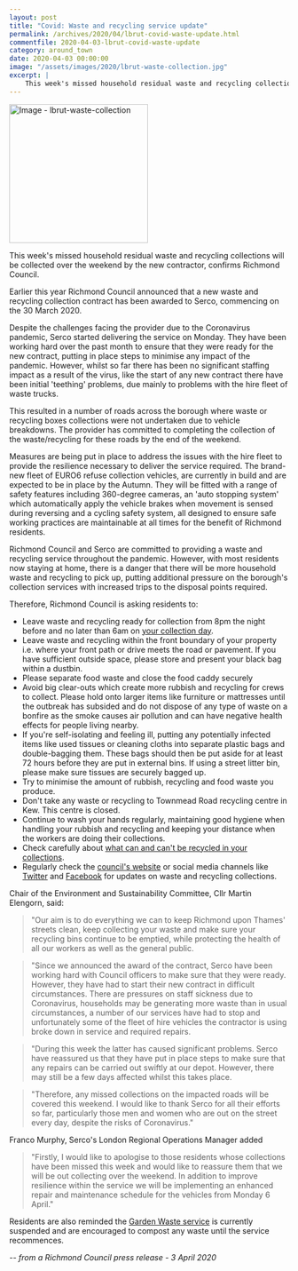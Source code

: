 ```yaml
---
layout: post
title: "Covid: Waste and recycling service update"
permalink: /archives/2020/04/lbrut-covid-waste-update.html
commentfile: 2020-04-03-lbrut-covid-waste-update
category: around_town
date: 2020-04-03 00:00:00
image: "/assets/images/2020/lbrut-waste-collection.jpg"
excerpt: |
    This week's missed household residual waste and recycling collections will be collected over the weekend by the new contractor, confirms Richmond Council.
---
```

<a href="/assets/images/2020/lbrut-waste-collection.jpg" title="Click for a larger image"><img src="/assets/images/2020/lbrut-waste-collection-thumb.jpg" width="250" alt="Image - lbrut-waste-collection"  class="photo right"/></a>

This week's missed household residual waste and recycling collections will be collected over the weekend by the new contractor, confirms Richmond Council.

Earlier this year Richmond Council announced that a new waste and recycling collection contract has been awarded to Serco, commencing on the 30 March 2020.

Despite the challenges facing the provider due to the Coronavirus pandemic, Serco started delivering the service on Monday. They have been working hard over the past month to ensure that they were ready for the new contract, putting in place steps to minimise any impact of the pandemic.  However, whilst so far there has been no significant staffing impact as a result of the virus, like the start of any new contract there have been initial 'teething' problems, due mainly to problems with the hire fleet of waste trucks.

This resulted in a number of roads across the borough where waste or recycling boxes collections were not undertaken due to vehicle breakdowns. The provider has committed to completing the collection of the waste/recycling for these roads by the end of the weekend.

Measures are being put in place to address the issues with the hire fleet to provide the resilience necessary to deliver the service required. The brand-new fleet of EURO6 refuse collection vehicles, are currently in build and are expected to be in place by the Autumn. They will be fitted with a range of safety features including 360-degree cameras, an 'auto stopping system' which automatically apply the vehicle brakes when movement is sensed during reversing and a cycling safety system, all designed to ensure safe working practices are maintainable at all times for the benefit of Richmond residents.

Richmond Council and Serco are committed to providing a waste and recycling service throughout the pandemic. However, with most residents now staying at home, there is a danger that there will be more household waste and recycling to pick up, putting additional pressure on the borough's collection services with increased trips to the disposal points required.

Therefore, Richmond Council is asking residents to:

- Leave waste and recycling ready for collection from 8pm the night before and no later than 6am on [your collection day](https://www.richmond.gov.uk/services/waste_and_recycling/collection_days).
- Leave waste and recycling within the front boundary of your property i.e. where your front path or drive meets the road or pavement. If you have sufficient outside space, please store and present your black bag within a dustbin.
- Please separate food waste and close the food caddy securely
- Avoid big clear-outs which create more rubbish and recycling for crews to collect. Please hold onto larger items like furniture or mattresses until the outbreak has subsided and do not dispose of any type of waste on a bonfire as the smoke causes air pollution and can have negative health effects for people living nearby.
- If you're self-isolating and feeling ill, putting any potentially infected items like used tissues or cleaning cloths into separate plastic bags and double-bagging them. These bags should then be put aside for at least 72 hours before they are put in external bins. If using a street litter bin, please make sure tissues are securely bagged up.
- Try to minimise the amount of rubbish, recycling and food waste you produce.
- Don't take any waste or recycling to Townmead Road recycling centre in Kew. This centre is closed.
- Continue to wash your hands regularly, maintaining good hygiene when handling your rubbish and recycling and keeping your distance when the workers are doing their collections.
- Check carefully about [what can and can't be recycled in your collections](https://www.richmond.gov.uk/services/waste_and_recycling/household_recycling/where_to_recycle_your_items).
- Regularly check the [council's website](https://www.richmond.gov.uk/services/waste_and_recycling) or social media channels like [Twitter](https://twitter.com/lbrut) and [Facebook](https://facebook.com/lbrut) for updates on waste and recycling collections.

Chair of the Environment and Sustainability Committee, Cllr Martin Elengorn, said:

> "Our aim is to do everything we can to keep Richmond upon Thames' streets clean, keep collecting your waste and make sure your recycling bins continue to be emptied, while protecting the health of all our workers as well as the general public.

> "Since we announced the award of the contract, Serco have been working hard with Council officers to make sure that they were ready. However, they have had to start their new contract in difficult circumstances. There are pressures on staff sickness due to Coronavirus, households may be generating more waste than in usual circumstances, a number of our services have had to stop and unfortunately some of the fleet of hire vehicles the contractor is using broke down in service and required repairs.

> "During this week the latter has caused significant problems. Serco have reassured us that they have put in place steps to make sure that any repairs can be carried out swiftly at our depot. However, there may still be a few days affected whilst this takes place.

> "Therefore, any missed collections on the impacted roads will be covered this weekend. I would like to thank Serco for all their efforts so far, particularly those men and women who are out on the street every day, despite the risks of Coronavirus."

Franco Murphy, Serco's London Regional Operations Manager added

> "Firstly, I would like to apologise to those residents whose collections have been missed this week and would like to reassure them that we will be out collecting over the weekend. In addition to improve resilience within the service we will be implementing an enhanced repair and maintenance schedule for the vehicles from Monday 6 April."

Residents are also reminded the [Garden Waste service](https://www.richmond.gov.uk/services/waste_and_recycling/household_recycling/garden_recycling) is currently suspended and are encouraged to compost any waste until the service recommences.

<cite>-- from a Richmond Council press release - 3 April 2020</cite>
